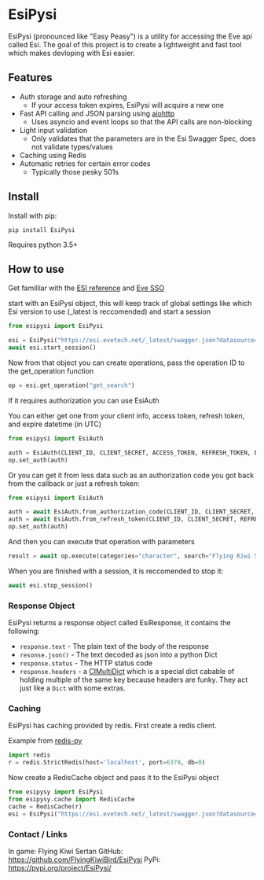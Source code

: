 # EsiPysi

EsiPysi (pronounced like "Easy Peasy") is a utility for accessing the Eve api called Esi.  The goal of this project is 
to create a lightweight and fast tool which makes devloping with Esi easier.

## Features

* Auth storage and auto refreshing
    * If your access token expires, EsiPysi will acquire a new one
* Fast API calling and JSON parsing using [aiohttp](https://aiohttp.readthedocs.io/en/stable/)
    * Uses asyncio and event loops so that the API calls are non-blocking
* Light input validation
    *  Only validates that the parameters are in the Esi Swagger Spec, does not validate types/values
* Caching using Redis
* Automatic retries for certain error codes
    * Typically those pesky 501s

## Install

Install with pip:

```
pip install EsiPysi
```

Requires python 3.5+

## How to use

Get familliar with the [ESI reference](https://esi.evetech.net/latest/#/) and [Eve SSO](http://eveonline-third-party-documentation.readthedocs.io/en/latest/sso/authentication.html)

start with an EsiPysi object, this will keep track of global settings like which Esi version to use (_latest is reccomended) and start a session

```python
from esipysi import EsiPysi

esi = EsiPysi("https://esi.evetech.net/_latest/swagger.json?datasource=tranquility", user_agent="Your User Agent Here")
await esi.start_session()
```

Now from that object you can create operations, pass the operation ID to the get_operation function

```python
op = esi.get_operation("get_search")
```

If it requires authorization you can use EsiAuth

You can either get one from your client info, access token, refresh token, and expire datetime (in UTC)
```python
from esipysi import EsiAuth

auth = EsiAuth(CLIENT_ID, CLIENT_SECRET, ACCESS_TOKEN, REFRESH_TOKEN, EXPIRES_AT)
op.set_auth(auth)
```

Or you can get it from less data such as an authorization code you got back from the callback or just a refresh token:
```python
from esipysi import EsiAuth

auth = await EsiAuth.from_authorization_code(CLIENT_ID, CLIENT_SECRET, AUTHORIZATION_CODE)
auth = await EsiAuth.from_refresh_token(CLIENT_ID, CLIENT_SECRET, REFRESH_TOKEN)
op.set_auth(auth)
```

And then you can execute that operation with parameters

```python
result = await op.execute(categories="character", search="Flying Kiwi Sertan")
```

When you are finished with a session, it is reccomended to stop it:
```python
await esi.stop_session()
```

### Response Object

EsiPysi returns a response object called EsiResponse, it contains the following:

* `response.text` - The plain text of the body of the response
* `resonse.json()` - The text decoded as json into a python Dict
* `response.status` - The HTTP status code
* `response.headers` - a [CIMultiDict](https://multidict.readthedocs.io/en/stable/multidict.html#cimultidict) which is a special dict cabable of holding multiple of the same key because headers are funky.  They act just like a `Dict` with some extras.

### Caching

EsiPysi has caching provided by redis.  First create a redis client.

Example from [redis-py](https://github.com/andymccurdy/redis-py)

```python
import redis
r = redis.StrictRedis(host='localhost', port=6379, db=0)
```

Now create a RedisCache object and pass it to the EsiPysi object

```python
from esipysy import EsiPysi
from esipysy.cache import RedisCache
cache = RedisCache(r)
esi = EsiPysi("https://esi.evetech.net/_latest/swagger.json?datasource=tranquility", user_agent="Your User Agent Here", cache=cache)
```

### Contact / Links

In game: Flying Kiwi Sertan
GitHub: https://github.com/FlyingKiwiBird/EsiPysi
PyPi: https://pypi.org/project/EsiPysi/